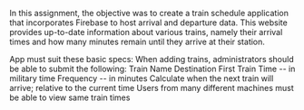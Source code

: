 In this assignment, the objective was to create a train schedule application that incorporates Firebase to host arrival and departure data. This website provides up-to-date information about various trains, namely their arrival times and how many minutes remain until they arrive at their station.

App must suit these basic specs:
When adding trains, administrators should be able to submit the following:
Train Name
Destination
First Train Time -- in military time
Frequency -- in minutes
Calculate when the next train will arrive; relative to the current time
Users from many different machines must be able to view same train times

